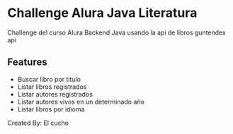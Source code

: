 
# Challenge Alura Java Literatura

Challenge del curso Alura Backend Java usando la api de libros guntendex api


## Features

- Buscar libro por titulo
- Listar libros registrados
- Listar autores registrados
- Listar autores vivos en un determinado año
- Listar libros por idioma  

Created By: El cucho

